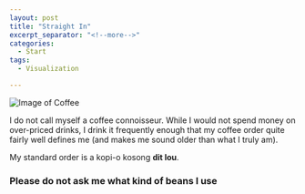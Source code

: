 ```yaml
---
layout: post
title: "Straight In"
excerpt_separator: "<!--more-->"
categories:
  - Start
tags:
  - Visualization

---
```

![Image of Coffee](/images/flemming-fuchs-4NlXcLHv1ng-unsplash.jpg)

I do not call myself a coffee connoisseur. While I would not spend money on over-priced drinks, I drink it frequently enough that my coffee order quite fairly well defines me (and makes me sound older than what I truly am). 

My standard order is a kopi-o kosong **dit lou**.

<!--more-->

### Please do not ask me what kind of beans I use

